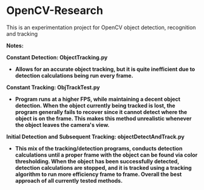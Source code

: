 # OpenCV-Research
This is an experimentation project for OpenCV object detection, recognition and tracking 

<b>Notes<b>:

Constant Detection: ObjectTracking.py
  - Allows for an accurate object tracking, but it is quite inefficient due to detection calculations being run every frame.
  
Constant Tracking: ObjTrackTest.py
  - Program runs at a higher FPS, while maintaining a decent object detection. When the object currently being tracked is lost, the program generally fails to recover since it cannot detect where the object is on the frame. This makes this method unrealistic whenever the object leaves the camera's view.

Initial Detection and Subsequent Tracking: objectDetectAndTrack.py
  - This mix of the tracking/detection programs, conducts detection calculations until a proper frame with the object can be found via color thresholding. When the object has been successfully detected, detection calculations are stopped, and it is tracked using a tracking algorithm to run more efficiency frame to frame. Overall the best approach of all currently tested methods. 
